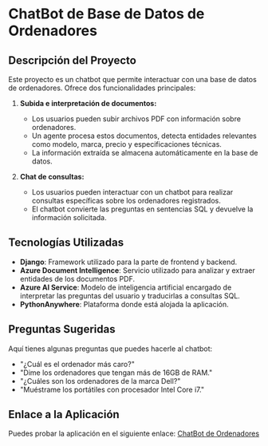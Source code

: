 # ChatBot de Base de Datos de Ordenadores

## Descripción del Proyecto

Este proyecto es un chatbot que permite interactuar con una base de datos de ordenadores. Ofrece dos funcionalidades principales:

1. **Subida e interpretación de documentos:**

   - Los usuarios pueden subir archivos PDF con información sobre ordenadores.
   - Un agente procesa estos documentos, detecta entidades relevantes como modelo, marca, precio y especificaciones técnicas.
   - La información extraída se almacena automáticamente en la base de datos.

2. **Chat de consultas:**

   - Los usuarios pueden interactuar con un chatbot para realizar consultas específicas sobre los ordenadores registrados.
   - El chatbot convierte las preguntas en sentencias SQL y devuelve la información solicitada.

## Tecnologías Utilizadas

- **Django**: Framework utilizado para la parte de frontend y backend.
- **Azure Document Intelligence**: Servicio utilizado para analizar y extraer entidades de los documentos PDF.
- **Azure AI Service**: Modelo de inteligencia artificial encargado de interpretar las preguntas del usuario y traducirlas a consultas SQL.
- **PythonAnywhere**: Plataforma donde está alojada la aplicación.

## Preguntas Sugeridas

Aquí tienes algunas preguntas que puedes hacerle al chatbot:

- "¿Cuál es el ordenador más caro?"
- "Dime los ordenadores que tengan más de 16GB de RAM."
- "¿Cuáles son los ordenadores de la marca Dell?"
- "Muéstrame los portátiles con procesador Intel Core i7."

## Enlace a la Aplicación

Puedes probar la aplicación en el siguiente enlace:
[ChatBot de Ordenadores](https://pablohg2024.pythonanywhere.com/)
